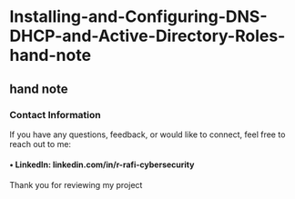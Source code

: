 # Installing-and-Configuring-DNS-DHCP-and-Active-Directory-Roles-hand-note

## hand note
### Contact Information
If you have any questions, feedback, or would like to connect, feel free to reach out to me:
#### • LinkedIn: linkedin.com/in/r-rafi-cybersecurity
Thank you for reviewing my project

